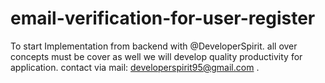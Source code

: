 # email-verification-for-user-register
To start Implementation from backend with @DeveloperSpirit. all over concepts must be cover as well we will develop quality productivity for application. contact via mail: developerspirit95@gmail.com .
